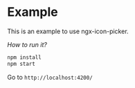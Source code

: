 # Example

This is an example to use ngx-icon-picker.

*How to run it?*

```bash
npm install
npm start
```

Go to `http://localhost:4200/`